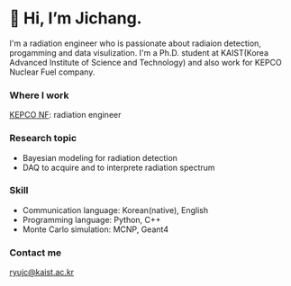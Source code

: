 # 👋 Hi, I’m Jichang.
I'm a radiation engineer who is passionate about radiaion detection, progamming and data visulization. I'm a Ph.D. student at KAIST(Korea Advanced Institute of Science and Technology) and also work for KEPCO Nuclear Fuel company.
### Where I work
[KEPCO NF](https://www.knfc.co.kr/eps): radiation engineer
### Research topic
* Bayesian modeling for radiation detection
* DAQ to acquire and to interprete radiation spectrum
### Skill
* Communication language: Korean(native), English
* Programming language: Python, C++
* Monte Carlo simulation: MCNP, Geant4
### Contact me
ryujc@kaist.ac.kr


<!---
jichangryu/jichangryu is a ✨ special ✨ repository because its `README.md` (this file) appears on your GitHub profile.
You can click the Preview link to take a look at your changes.
--->
